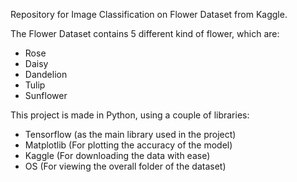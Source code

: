 Repository for Image Classification on Flower Dataset from Kaggle.

The Flower Dataset contains 5 different kind of flower, which are:
- Rose
- Daisy
- Dandelion
- Tulip
- Sunflower

This project is made in Python, using a couple of libraries:
- Tensorflow (as the main library used in the project)
- Matplotlib (For plotting the accuracy of the model)
- Kaggle     (For downloading the data with ease)
- OS         (For viewing the overall folder of the dataset)

